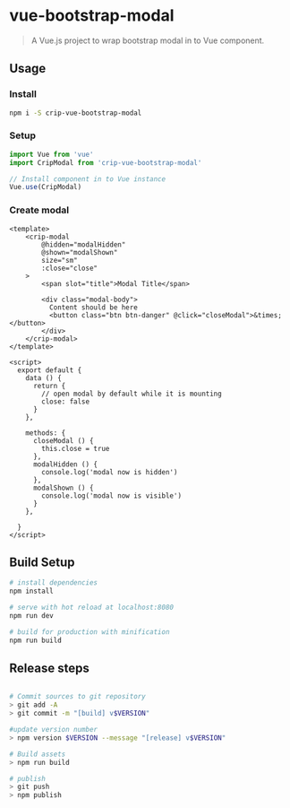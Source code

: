 # vue-bootstrap-modal

> A Vue.js project to wrap bootstrap modal in to Vue component.

## Usage

### Install
```bash
npm i -S crip-vue-bootstrap-modal
```

### Setup
```javascript
import Vue from 'vue'
import CripModal from 'crip-vue-bootstrap-modal'

// Install component in to Vue instance
Vue.use(CripModal)
```

### Create modal 
```vue
<template>
    <crip-modal 
        @hidden="modalHidden" 
        @shown="modalShown" 
        size="sm" 
        :close="close"
    >
        <span slot="title">Modal Title</span>
        
        <div class="modal-body">
          Content should be here
          <button class="btn btn-danger" @click="closeModal">&times;</button>
        </div>
    </crip-modal>
</template>

<script>
  export default {
    data () {
      return {
        // open modal by default while it is mounting
        close: false
      }
    },
    
    methods: {
      closeModal () {
        this.close = true
      },
      modalHidden () {
        console.log('modal now is hidden')
      },
      modalShown () {
        console.log('modal now is visible')
      }
    },
    
  }
</script>
```

## Build Setup

```bash
# install dependencies
npm install

# serve with hot reload at localhost:8080
npm run dev

# build for production with minification
npm run build
```

## Release steps

```bash

# Commit sources to git repository
> git add -A
> git commit -m "[build] v$VERSION"

#update version number
> npm version $VERSION --message "[release] v$VERSION"

# Build assets
> npm run build

# publish
> git push
> npm publish
```
